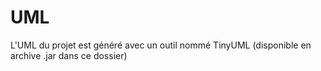 # UML #

L'UML du projet est g&eacute;n&eacute;r&eacute; avec un outil nomm&eacute; TinyUML (disponible en archive .jar dans ce dossier)  
